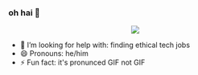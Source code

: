 ### oh hai 👋

<p align="center">
  <img src="https://arikia.files.wordpress.com/2013/02/hackers-the-plague.gif" />
</p>

- 🤔 I’m looking for help with: finding ethical tech jobs
- 😄 Pronouns: he/him
- ⚡ Fun fact: it's pronunced GIF not GIF
